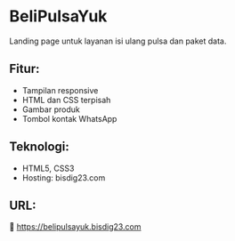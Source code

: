# BeliPulsaYuk

Landing page untuk layanan isi ulang pulsa dan paket data.

## Fitur:
- Tampilan responsive
- HTML dan CSS terpisah
- Gambar produk
- Tombol kontak WhatsApp

## Teknologi:
- HTML5, CSS3
- Hosting: bisdig23.com

## URL:
🔗 https://belipulsayuk.bisdig23.com
